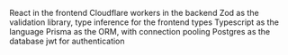 React in the frontend
Cloudflare workers in the backend
Zod as the validation library, type inference for the frontend types
Typescript as the language
Prisma as the ORM, with connection pooling
Postgres as the database
jwt for authentication
